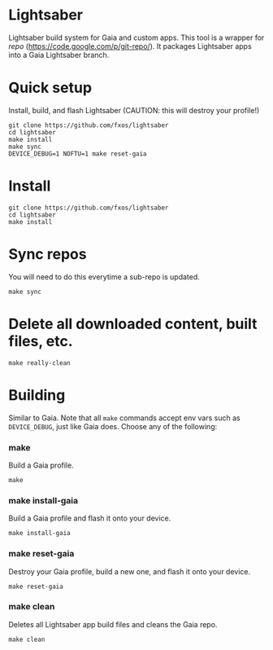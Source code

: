 # Lightsaber
Lightsaber build system for Gaia and custom apps. This tool is a wrapper for *repo*
(https://code.google.com/p/git-repo/). It packages Lightsaber apps into a Gaia Lightsaber branch.

# Quick setup
Install, build, and flash Lightsaber (CAUTION: this will destroy your profile!)
```
git clone https://github.com/fxos/lightsaber
cd lightsaber
make install
make sync
DEVICE_DEBUG=1 NOFTU=1 make reset-gaia
```

# Install
```
git clone https://github.com/fxos/lightsaber
cd lightsaber
make install
```

# Sync repos
You will need to do this everytime a sub-repo is updated.
```
make sync
```

# Delete all downloaded content, built files, etc.
```
make really-clean
```

# Building
Similar to Gaia. Note that all ```make``` commands accept env vars such as ```DEVICE_DEBUG```, just like Gaia does.
Choose any of the following:

### make
Build a Gaia profile.
```
make
```

### make install-gaia
Build a Gaia profile and flash it onto your device.
```
make install-gaia
```

### make reset-gaia
Destroy your Gaia profile, build a new one, and flash it onto your device.
```
make reset-gaia
```

### make clean
Deletes all Lightsaber app build files and cleans the Gaia repo.
```
make clean
```
